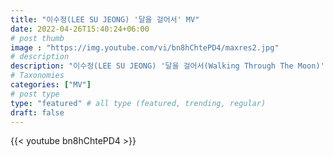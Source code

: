 ```yaml
---
title: "이수정(LEE SU JEONG) '달을 걸어서' MV"
date: 2022-04-26T15:40:24+06:00
# post thumb
image : "https://img.youtube.com/vi/bn8hChtePD4/maxres2.jpg"
# description
description: "이수정(LEE SU JEONG) '달을 걸어서(Walking Through The Moon)' MV"
# Taxonomies
categories: ["MV"]
# post type
type: "featured" # all type (featured, trending, regular)
draft: false
---
```

{{< youtube bn8hChtePD4 >}}
